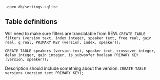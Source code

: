 
`.open db/settings.sqlite`

## Table definitions

Will need to make sure filters are translatable from REW.
`CREATE TABLE filters (version text, index integer, speaker text, freq real, gain real, q real, PRIMARY KEY (version, index, speaker));`

`CREATE TABLE speakers (version text, speaker text, crossover integer, delay integer, gain integer, is_subwoofer boolean PRIMARY KEY (version, speaker));`

Description should include something about the version.
`CREATE TABLE versions (version text PRIMARY KEY);`